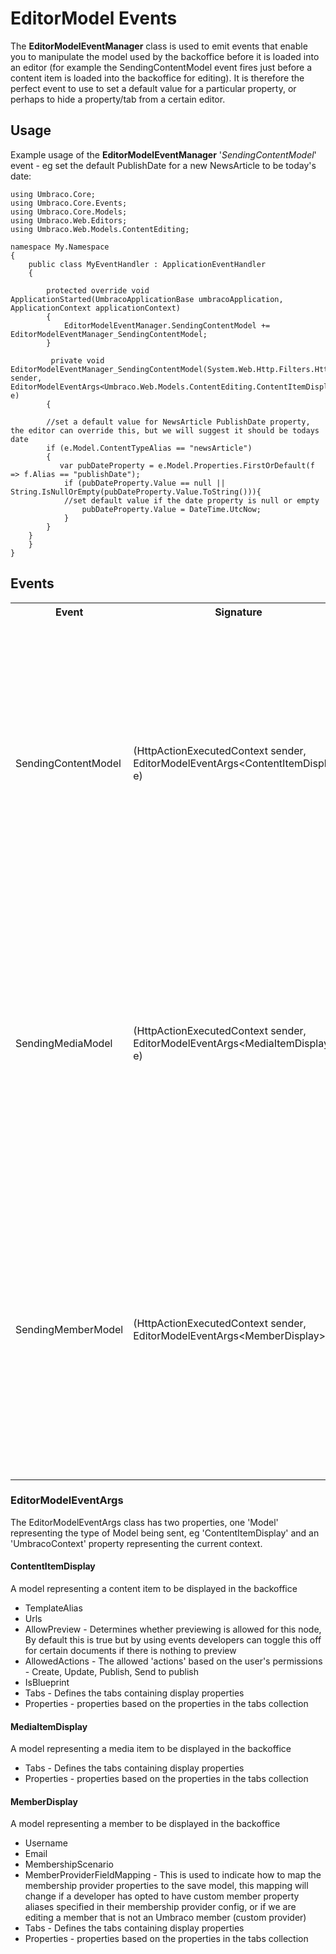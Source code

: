 # EditorModel Events #

The **EditorModelEventManager** class is used to emit events that enable you to manipulate the model used by the backoffice before it is loaded into an editor  (for example the SendingContentModel event fires just before a content item is loaded into the backoffice for editing). It is therefore the perfect event to use to set a default value for a particular property, or perhaps to hide a property/tab from a certain editor.

## Usage ##

Example usage of the **EditorModelEventManager** '*SendingContentModel*' event - eg set the default PublishDate for a new NewsArticle to be today's date:

    using Umbraco.Core;
    using Umbraco.Core.Events;
    using Umbraco.Core.Models;
    using Umbraco.Web.Editors;
	using Umbraco.Web.Models.ContentEditing;
    
    namespace My.Namespace
    {
        public class MyEventHandler : ApplicationEventHandler
        {

			protected override void ApplicationStarted(UmbracoApplicationBase umbracoApplication, ApplicationContext applicationContext)
            {
				EditorModelEventManager.SendingContentModel += EditorModelEventManager_SendingContentModel;   
            }            
    
             private void EditorModelEventManager_SendingContentModel(System.Web.Http.Filters.HttpActionExecutedContext sender, EditorModelEventArgs<Umbraco.Web.Models.ContentEditing.ContentItemDisplay> e)
			{

            //set a default value for NewsArticle PublishDate property, the editor can override this, but we will suggest it should be todays date
            if (e.Model.ContentTypeAlias == "newsArticle")
            {
               var pubDateProperty = e.Model.Properties.FirstOrDefault(f => f.Alias == "publishDate");
                if (pubDateProperty.Value == null || String.IsNullOrEmpty(pubDateProperty.Value.ToString())){
				//set default value if the date property is null or empty
                    pubDateProperty.Value = DateTime.UtcNow;
                }
            }
        }
        }
    }

## Events ##

<table>
    <tr>
        <th>Event</th>
        <th>Signature</th>
        <th>Description</th>
    </tr>    
    <tr>
        <td>SendingContentModel</td>
        <td>(HttpActionExecutedContext sender,  EditorModelEventArgs&ltContentItemDisplay&gt; e)</td>
        <td>
        Raised when ContentService.Save is called in the API.<br />
        NOTE: It can be skipped completely if the parameter "raiseEvents" is set to false during the Save method call (true by default).<br />
        "sender" will be the current IContentService object.<br />
        "e" will provide:<br/>
		<em>NOTE: If the entity is brand new then HasIdentity will equal false.</em>
            <ol>
                <li>SavedEntities: Gets the collection of IContent objects being saved.</li>
            </ol>
        </td>
    </tr>
    <tr>
            <td>SendingMediaModel</td>
        <td>(HttpActionExecutedContext sender,  EditorModelEventArgs&ltMediaItemDisplay&gt; e)</td>
        <td>
        Raised when ContentService.Save is called in the API and after data has been persisted.<br />
        NOTE: It can be skipped completely if the parameter "raiseEvents" is set to false during the Save method call (true by default). <br />
        "sender" will be the current IContentService object.<br />
        "e" will provide:<br/>
		<em>NOTE: <a href="determining-new-entity">See here on how to determine if the entity is brand new</a></em>
            <ol>
                <li>SavedEntities: Gets the saved collection of IContent objects.</li>
            </ol>
        </td>
    </tr>
    <tr>
     <td>SendingMemberModel</td>
        <td>(HttpActionExecutedContext sender,  EditorModelEventArgs&ltMemberDisplay&gt; e)</td>
        <td>
        Raised when ContentService.Publishing is called in the API.<br />
        NOTE: It can be skipped completely if the parameter "raiseEvents" is set to false during the Publish method call (true by default).<br />
        "sender" will be the current IPublishingStrategy object.<br />
        "e" will provide:<br/>
		<em>NOTE: If the entity is brand new then HasIdentity will equal false.</em>
            <ol>
                <li>PublishedEntities: Gets the collection of IContent objects being published.</li>
            </ol>
        </td>
    </tr>   
</table>

### EditorModelEventArgs ###

The EditorModelEventArgs class has two properties, one 'Model' representing the type of Model being sent, eg 'ContentItemDisplay' and an 'UmbracoContext' property representing the current context.

#### ContentItemDisplay ####

A model representing a content item to be displayed in the backoffice
* TemplateAlias
* Urls
* AllowPreview - Determines whether previewing is allowed for this node, By default this is true but by using events developers can toggle this off for certain documents if there is nothing to preview
* AllowedActions - The allowed 'actions' based on the user's permissions - Create, Update, Publish, Send to publish
* IsBlueprint
* Tabs - Defines the tabs containing display properties
* Properties - properties based on the properties in the tabs collection

#### MediaItemDisplay ####

A model representing a media item to be displayed in the backoffice
* Tabs - Defines the tabs containing display properties
* Properties - properties based on the properties in the tabs collection

#### MemberDisplay ####

A model representing a member to be displayed in the backoffice
* Username
* Email
* MembershipScenario
* MemberProviderFieldMapping - This is used to indicate how to map the membership provider properties to the save model, this mapping will change if a developer has opted to have custom member property aliases specified in their membership provider config, or if we are editing a member that is not an Umbraco member (custom provider)
* Tabs - Defines the tabs containing display properties
* Properties - properties based on the properties in the tabs collection